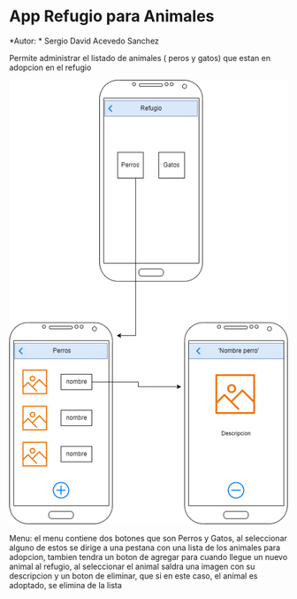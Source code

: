 # App Refugio para Animales

*Autor: * Sergio David Acevedo Sanchez

Permite administrar el listado de animales ( peros y gatos) que estan en adopcion en el refugio

![Imagen Principal](img/img01.png)

Menu: el menu contiene dos botones que son Perros y Gatos, al seleccionar alguno de estos se dirige a una pestana con una lista de los animales para adopcion, tambien tendra un boton de agregar para cuando llegue un nuevo animal al refugio, al seleccionar el animal saldra una imagen con su descripcion y un boton de eliminar, que si en este caso, el animal es adoptado, se elimina de la lista
